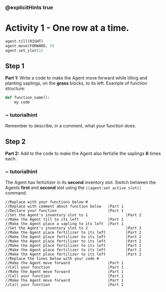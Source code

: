 ### @explicitHints true

# Activity 1 - One row at a time. 

```python
agent.till(RIGHT)
agent.move(FORWARD, 5)
agent.set_slot(1)
```

## Step 1
**Part 1:** Write a code to make the Agent move forward while tilling and planting saplings, on the **grass** blocks, to its left. Example of 
function structure: 
```python
def function_name():
    my code 
```

### ~ tutorialhint 
Remember to describe, in a comment, what your function does.  

## Step 2 
**Part 2:** Add to the code to make the Agent also fertizlie the saplings **6** times each.
### ~ tutorialhint 
The Agent has fertizlizer in its **second** inventory slot. Switch between the Agents **first** and **second** slot using the `||agent:set active slot||`
command.  

```template
//Replace with your functions below #
//Replace with comment about function below   |Part 1   
//Declare your function                       |Part 1
//Set the Agent's inventory slot to 1                 |Part 2
//Make the Agent till to its left             |Part 1
//Make the Agent place a sapling to its left  |Part 1
//Set the Agent's inventory slot to 2                 |Part 2
//Make the Agent place fertilizer to its left         |Part 2
//Make the Agent place fertilizer to its left         |Part 2
//Make the Agent place fertilizer to its left         |Part 2
//Make the Agent place fertilizer to its left         |Part 2
//Make the Agent place fertilizer to its left         |Part 2
//Make the Agent place fertilizer to its left         |Part 2
//Replace the lines below with your code #    
//Make the Agent move forward                 |Part 1
//Call your function                          |Part 1
//Make the Agent move forward                 |Part 1
//Call your function                          |Part 1
//Make the Agent move forward                 |Part 1
//Call your function                          |Part 1                 
```
